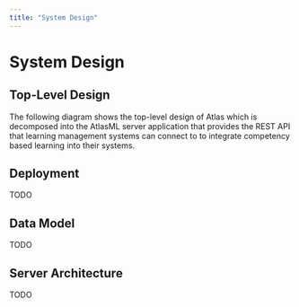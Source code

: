 ```yaml
---
title: "System Design"
---
```


# System Design

## Top-Level Design

The following diagram shows the top-level design of Atlas which is decomposed into the AtlasML server application that provides the REST API that learning management systems can connect to to integrate competency based learning into their systems.

## Deployment

TODO

## Data Model

TODO

## Server Architecture

TODO